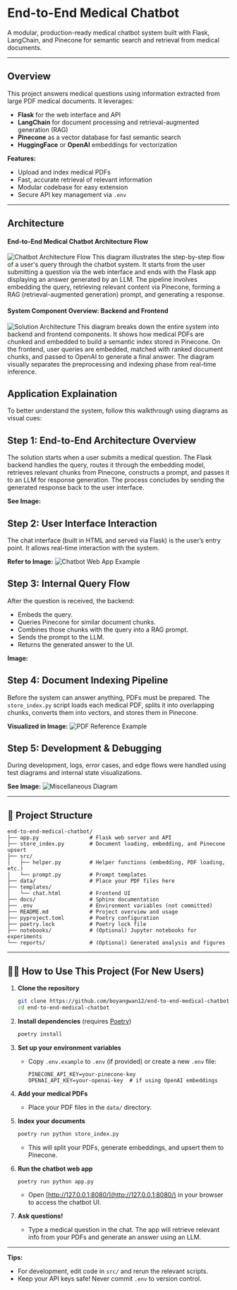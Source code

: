 End-to-End Medical Chatbot
==============================

A modular, production-ready medical chatbot system built with Flask, LangChain, and Pinecone for semantic search and retrieval from medical documents.

---

## Overview

This project answers medical questions using information extracted from large PDF medical documents. It leverages:
- **Flask** for the web interface and API
- **LangChain** for document processing and retrieval-augmented generation (RAG)
- **Pinecone** as a vector database for fast semantic search
- **HuggingFace** or **OpenAI** embeddings for vectorization

**Features:**
- Upload and index medical PDFs
- Fast, accurate retrieval of relevant information
- Modular codebase for easy extension
- Secure API key management via `.env`
---
## Architecture
#### End-to-End Medical Chatbot Architecture Flow
![Chatbot Architecture Flow](data/pics/chatbot_architecture_flow.png)
This diagram illustrates the step-by-step flow of a user's query through the chatbot system. It starts from the user submitting a question via the web interface and ends with the Flask app displaying an answer generated by an LLM. The pipeline involves embedding the query, retrieving relevant content via Pinecone, forming a RAG (retrieval-augmented generation) prompt, and generating a response.

#### System Component Overview: Backend and Frontend
![Solution Architecture](data/pics/Solution_Architecture.png)
This diagram breaks down the entire system into backend and frontend components. It shows how medical PDFs are chunked and embedded to build a semantic index stored in Pinecone. On the frontend, user queries are embedded, matched with ranked document chunks, and passed to OpenAI to generate a final answer. The diagram visually separates the preprocessing and indexing phase from real-time inference.

## Application Explaination

To better understand the system, follow this walkthrough using diagrams as visual cues:

## Step 1: End-to-End Architecture Overview
The solution starts when a user submits a medical question. The Flask backend handles the query, routes it through the embedding model, retrieves relevant chunks from Pinecone, constructs a prompt, and passes it to an LLM for response generation. The process concludes by sending the generated response back to the user interface.

**See Image:**


## Step 2: User Interface Interaction
The chat interface (built in HTML and served via Flask) is the user’s entry point. It allows real-time interaction with the system.

**Refer to Image:**
![Chatbot Web App Example](data/pics/acne_app.png)

## Step 3: Internal Query Flow
After the question is received, the backend:
- Embeds the query.
- Queries Pinecone for similar document chunks.
- Combines those chunks with the query into a RAG prompt.
- Sends the prompt to the LLM.
- Returns the generated answer to the UI.

**Image:**


## Step 4: Document Indexing Pipeline
Before the system can answer anything, PDFs must be prepared. The `store_index.py` script loads each medical PDF, splits it into overlapping chunks, converts them into vectors, and stores them in Pinecone.

**Visualized in Image:**
![PDF Reference Example](data/pics/pdf_reference.png)

## Step 5: Development & Debugging
During development, logs, error cases, and edge flows were handled using test diagrams and internal state visualizations.

**See Image:**
![Miscellaneous Diagram](data/pics/idk.png)



---

## 📁 Project Structure

```
end-to-end-medical-chatbot/
├── app.py                # Flask web server and API
├── store_index.py        # Document loading, embedding, and Pinecone upsert
├── src/
│   ├── helper.py         # Helper functions (embedding, PDF loading, etc.)
│   └── prompt.py         # Prompt templates
├── data/                 # Place your PDF files here
├── templates/
│   └── chat.html         # Frontend UI
├── docs/                 # Sphinx documentation
├── .env                  # Environment variables (not committed)
├── README.md             # Project overview and usage
├── pyproject.toml        # Poetry configuration
├── poetry.lock           # Poetry lock file
├── notebooks/            # (Optional) Jupyter notebooks for experiments
└── reports/              # (Optional) Generated analysis and figures
```

---

## 👩‍💻 How to Use This Project (For New Users)

1. **Clone the repository**
    ```bash
    git clone https://github.com/boyangwan12/end-to-end-medical-chatbot.git
    cd end-to-end-medical-chatbot
    ```

2. **Install dependencies** (requires [Poetry](https://python-poetry.org/docs/#installation))
    ```bash
    poetry install
    ```

3. **Set up your environment variables**
    - Copy `.env.example` to `.env` (if provided) or create a new `.env` file:
      ```
      PINECONE_API_KEY=your-pinecone-key
      OPENAI_API_KEY=your-openai-key  # if using OpenAI embeddings
      ```

4. **Add your medical PDFs**
    - Place your PDF files in the `data/` directory.

5. **Index your documents**
    ```bash
    poetry run python store_index.py
    ```
    - This will split your PDFs, generate embeddings, and upsert them to Pinecone.

6. **Run the chatbot web app**
    ```bash
    poetry run python app.py
    ```
    - Open [http://127.0.0.1:8080/](http://127.0.0.1:8080/) in your browser to access the chatbot UI.

7. **Ask questions!**
    - Type a medical question in the chat. The app will retrieve relevant info from your PDFs and generate an answer using an LLM.


---

**Tips:**
- For development, edit code in `src/` and rerun the relevant scripts.
- Keep your API keys safe! Never commit `.env` to version control.
